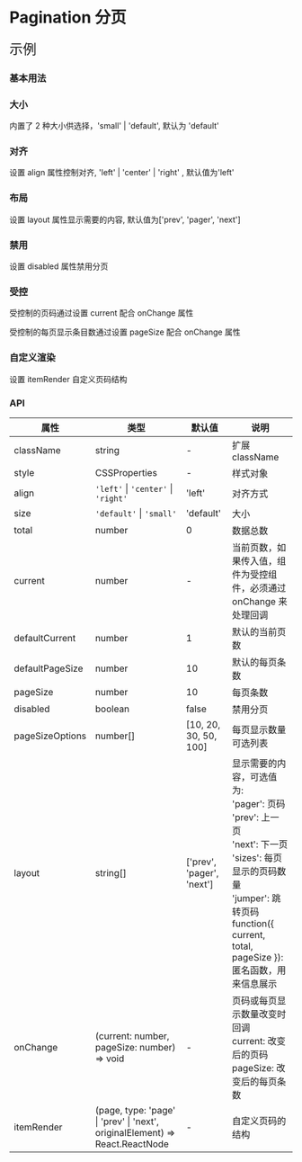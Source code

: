 # Pagination 分页

<font size='5'>示例</font>

### 基本用法

<code src="./demo/Basic.tsx"></code>

### 大小

内置了 2 种大小供选择，'small' | 'default', 默认为 'default'

<code src="./demo/Size.tsx"></code>

### 对齐

设置 align 属性控制对齐, 'left' | 'center' | 'right' , 默认值为'left'

<code src="./demo/Align.tsx"></code>

### 布局

设置 layout 属性显示需要的内容, 默认值为['prev', 'pager', 'next']

<code src="./demo/Layout.tsx"></code>

### 禁用

设置 disabled 属性禁用分页

<code src="./demo/Disabled.tsx"></code>

### 受控

受控制的页码通过设置 current 配合 onChange 属性

受控制的每页显示条目数通过设置 pageSize 配合 onChange 属性

<code src="./demo/Controlled.tsx"></code>

### 自定义渲染

设置 itemRender 自定义页码结构

<code src="./demo/Custom.tsx"></code>

### API

| 属性 | 类型 | 默认值 | 说明 |
| --- | --- | --- | --- |
| className | string | - | 扩展 className |
| style | CSSProperties | - | 样式对象 |
| align | `'left'` \| `'center'` \| `'right'` | 'left' | 对齐方式 |
| size | `'default'` \| `'small'` | 'default' | 大小 |
| total | number | 0 | 数据总数 |
| current | number | - | 当前页数，如果传入值，组件为受控组件，必须通过 onChange 来处理回调 |
| defaultCurrent | number | 1 | 默认的当前页数 |
| defaultPageSize | number | 10 | 默认的每页条数 |
| pageSize | number | 10 | 每页条数 |
| disabled | boolean | false | 禁用分页 |
| pageSizeOptions | number[] | \[10, 20, 30, 50, 100] | 每页显示数量可选列表 |
| layout | string[] | \['prev', 'pager', 'next'] | 显示需要的内容，可选值为:<br />'pager': 页码<br />'prev': 上一页<br />'next': 下一页<br />'sizes': 每页显示的页码数量<br />'jumper': 跳转页码<br />function({ current, total, pageSize }): 匿名函数，用来信息展示 |
| onChange | (current: number, pageSize: number) => void | - | 页码或每页显示数量改变时回调<br />current: 改变后的页码<br />pageSize: 改变后的每页条数 |
| itemRender | (page, type: 'page' \| 'prev' \| 'next', originalElement) => React.ReactNode | - | 自定义页码的结构 |
